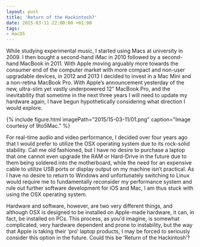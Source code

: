 ```yaml
---
layout: post
title: 'Return of the Hackintosh?'
date: 2015-03-11 22:00:00 +01:00
tags:
- macOS
---
```

While studying experimental music, I started using Macs at university in 2009. I then bought a second-hand iMac in 2010 followed by a second-hand MacBook in 2011. With Apple moving arguably more towards the consumer end of the computer market with more compact and non-user upgradable devices, in 2012 and 2013 I decided to invest in a Mac Mini and a non-retina MacBook Pro. With Apple’s announcement yesterday of the new, ultra-slim yet vastly underpowered 12” MacBook Pro, and the inevitability that sometime in the next three years I will need to update my hardware again, I have begun hypothetically considering what direction I would explore.

{% include figure.html imagePath="2015/15-03-11/01.png" caption="Image courtesy of 9to5Mac." %}

For real-time audio and video performance, I decided over four years ago that I would prefer to utilize the OSX operating system due to its rock-solid stability. Call me old fashioned, but I have no desire to purchase a laptop that one cannot even upgrade the RAM or Hard-Drive in the future due to them being soldered into the motherboard, while the need for an expensive cable to utilize USB ports or display output on my machine isn’t practical. As I have no desire to return to Windows and unfortunately switching to Linux would require me to fundamentally reconsider my performance system and rule out further software development for iOS and Mac, I am thus stuck with using the OSX operating system.

Hardware and software, however, are two very different things, and although OSX is designed to be installed on Apple-made hardware, it can, in fact, be installed on PCs. This process, as you'd imagine, is somewhat complicated, very hardware dependent and prone to instability, but the way that Apple is taking their ‘pro’ laptop products, I may be forced to seriously consider this option in the future. Could this be ‘Return of the Hackintosh’?
